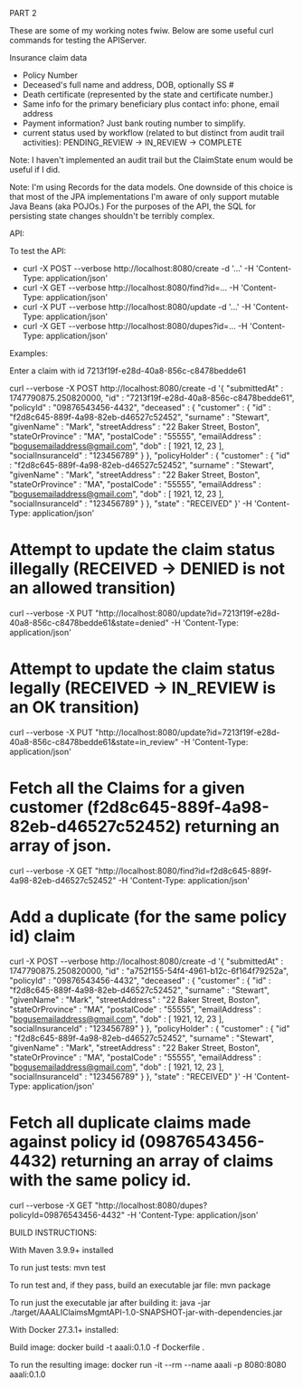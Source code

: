 PART 2

These are some of my working notes fwiw. Below are some useful curl commands for testing the APIServer.

Insurance claim data
- Policy Number
- Deceased's full name and address, DOB, optionally SS #
- Death certificate (represented by the state and certificate number.)
- Same info for the primary beneficiary plus contact info: phone, email address
- Payment information? Just bank routing number to simplify.
- current status used by workflow (related to but distinct from audit trail activities):
    PENDING_REVIEW -> IN_REVIEW -> COMPLETE


Note: I haven't implemented an audit trail but the ClaimState enum would be useful if I did.

Note: I'm using Records for the data models. One downside of this choice is that most of the JPA implementations I'm aware of only support mutable Java Beans (aka POJOs.) For the purposes of the API, the SQL for persisting state changes shouldn't be terribly complex.

API:

To test the API:
- curl -X POST --verbose http://localhost:8080/create -d '...' -H 'Content-Type: application/json'
- curl -X GET --verbose http://localhost:8080/find?id=...  -H 'Content-Type: application/json'
- curl -X PUT --verbose http://localhost:8080/update -d '...' -H 'Content-Type: application/json'
- curl -X GET --verbose http://localhost:8080/dupes?id=...  -H 'Content-Type: application/json'

Examples:

Enter a claim with id 7213f19f-e28d-40a8-856c-c8478bedde61

curl --verbose -X POST http://localhost:8080/create -d '{ "submittedAt" : 1747790875.250820000, "id" : "7213f19f-e28d-40a8-856c-c8478bedde61", "policyId" : "09876543456-4432", "deceased" : { "customer" : { "id" : "f2d8c645-889f-4a98-82eb-d46527c52452", "surname" : "Stewart", "givenName" : "Mark", "streetAddress" : "22 Baker Street, Boston", "stateOrProvince" : "MA", "postalCode" : "55555", "emailAddress" : "bogusemailaddress@gmail.com", "dob" : [ 1921, 12, 23 ], "socialInsuranceId" : "123456789" } }, "policyHolder" : { "customer" : { "id" : "f2d8c645-889f-4a98-82eb-d46527c52452", "surname" : "Stewart", "givenName" : "Mark", "streetAddress" : "22 Baker Street, Boston", "stateOrProvince" : "MA", "postalCode" : "55555", "emailAddress" : "bogusemailaddress@gmail.com", "dob" : [ 1921, 12, 23 ], "socialInsuranceId" : "123456789" } }, "state" : "RECEIVED" }' -H 'Content-Type: application/json'

# Attempt to update the claim status illegally (RECEIVED -> DENIED is not an allowed transition)
curl --verbose -X PUT "http://localhost:8080/update?id=7213f19f-e28d-40a8-856c-c8478bedde61&state=denied" -H 'Content-Type: application/json'

# Attempt to update the claim status legally (RECEIVED -> IN_REVIEW is an OK transition)
curl --verbose -X PUT "http://localhost:8080/update?id=7213f19f-e28d-40a8-856c-c8478bedde61&state=in_review" -H 'Content-Type: application/json'

# Fetch all the Claims for a given customer (f2d8c645-889f-4a98-82eb-d46527c52452) returning an array of json.
curl --verbose -X GET "http://localhost:8080/find?id=f2d8c645-889f-4a98-82eb-d46527c52452" -H 'Content-Type: application/json'

# Add a duplicate (for the same policy id) claim
curl -X POST --verbose http://localhost:8080/create -d '{ "submittedAt" : 1747790875.250820000, "id" : "a752f155-54f4-4961-b12c-6f164f79252a", "policyId" : "09876543456-4432", "deceased" : { "customer" : { "id" : "f2d8c645-889f-4a98-82eb-d46527c52452", "surname" : "Stewart", "givenName" : "Mark", "streetAddress" : "22 Baker Street, Boston", "stateOrProvince" : "MA", "postalCode" : "55555", "emailAddress" : "bogusemailaddress@gmail.com", "dob" : [ 1921, 12, 23 ], "socialInsuranceId" : "123456789" } }, "policyHolder" : { "customer" : { "id" : "f2d8c645-889f-4a98-82eb-d46527c52452", "surname" : "Stewart", "givenName" : "Mark", "streetAddress" : "22 Baker Street, Boston", "stateOrProvince" : "MA", "postalCode" : "55555", "emailAddress" : "bogusemailaddress@gmail.com", "dob" : [ 1921, 12, 23 ], "socialInsuranceId" : "123456789" } }, "state" : "RECEIVED" }' -H 'Content-Type: application/json'

# Fetch all duplicate claims made against policy id (09876543456-4432) returning an array of claims with the same policy id.
curl --verbose -X GET "http://localhost:8080/dupes?policyId=09876543456-4432" -H 'Content-Type: application/json'

BUILD INSTRUCTIONS:

With Maven 3.9.9+ installed

To run just tests:
mvn test

To run test and, if they pass, build an executable jar file:
mvn package

To run just the executable jar after building it:
java -jar ./target/AAALIClaimsMgmtAPI-1.0-SNAPSHOT-jar-with-dependencies.jar

With Docker 27.3.1+ installed:

Build image:
docker build -t aaali:0.1.0 -f Dockerfile .

To run the resulting image:
docker run -it --rm --name aaali -p 8080:8080 aaali:0.1.0
